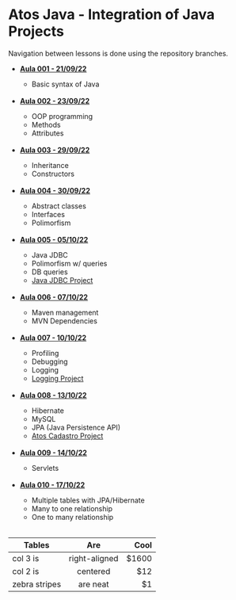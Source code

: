 # Atos Java - Integration of Java Projects

Navigation between lessons is done using the repository branches.

<ul>
  <li><b><a href="https://github.com/gxlpes/atos-java/tree/001_aula_210922">Aula 001 - 21/09/22</a></b></li>
  <ul>
    <li>Basic syntax of Java</li>
  </ul>
 <br/>
  <li><b><a href="https://github.com/gxlpes/atos-java/tree/002_aula_230922">Aula 002 - 23/09/22</a></b></li>
  <ul>
      <li>OOP programming</li>
      <li>Methods</li>
       <li>Attributes</li>
  </ul>
   <br/>
<li><b><a href="https://github.com/gxlpes/atos-java/tree/003_aula_290922">Aula 003 - 29/09/22</a></b></li>
  <ul>
    <li>Inheritance</li>
    <li>Constructors</li>
  </ul>
   <br/>

<li><b><a href="https://github.com/gxlpes/atos-java/tree/004_aula_300922">Aula 004 - 30/09/22</a></b></li>
  <ul>
    <li>Abstract classes</li>
    <li>Interfaces</li>
    <li>Polimorfism</li>
   </ul>
    <br/>

<li><b><a href="https://github.com/gxlpes/atos-java/tree/005_aula_051022">Aula 005 - 05/10/22</a></b></li>
  <ul>
    <li>Java JDBC</li>
    <li>Polimorfism w/ queries</li>
    <li>DB queries</li>
    <li><a href="https://github.com/gxlpes/atos-java/tree/006_aula_071022/demo">Java JDBC Project</a></li>
  </ul>
  <br/>
  
 <li><b><a href="https://github.com/gxlpes/atos-java/tree/006_aula_071022">Aula 006 - 07/10/22</a></b></li>
 <ul>
 <li>Maven management</li>
 <li>MVN Dependencies</li>
 </ul>

<br/>
 <li><b><a href="https://github.com/gxlpes/atos-java/tree/007_aula_101022">Aula 007 - 10/10/22</a></b></li>
 <ul>
 <li>Profiling</li>
 <li>Debugging</li>
 <li>Logging</li>
 <li><a href="https://github.com/gxlpes/atos-java/tree/007_aula_101022/logging3">Logging Project</a></li>
</ul>
<br/>
  
 <li><b><a href="https://github.com/gxlpes/atos-java/tree/008_aula_131022">Aula 008 - 13/10/22</a></b></li>
 <ul>
 <li>Hibernate</li>
 <li>MySQL</li>
 <li>JPA (Java Persistence API)</li>
  <li><a href="https://github.com/gxlpes/atos-java/tree/008_aula_131022/atos-cadastro">Atos Cadastro Project</a></li>
</ul>
  <br/>
  
    
 <li><b><a href="https://github.com/gxlpes/atos-java/tree/009_aula_141022">Aula 009 - 14/10/22</a></b></li>
 <ul>
 <li>Servlets</li>
</ul>
  <br/>
  
 <li><b><a href="https://github.com/gxlpes/atos-java/tree/010_aula_171022">Aula 010 - 17/10/22</a></b></li>
 <ul>
 <li>Multiple tables with JPA/Hibernate</li>
 <li>Many to one relationship</li>
 <li>One to many relationship</li>

</ul>
  <br/>
</ul>

| Tables        | Are           | Cool  |
| ------------- |:-------------:| -----:|
| col 3 is      | right-aligned | $1600 |
| col 2 is      | centered      |   $12 |
| zebra stripes | are neat      |    $1 |

